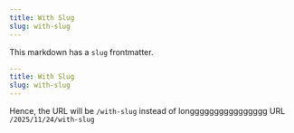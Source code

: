 ```yaml
---
title: With Slug
slug: with-slug
---
```


This markdown has a `slug` frontmatter.

```yaml
---
title: With Slug
slug: with-slug
---
```

Hence, the URL will be `/with-slug` instead of longggggggggggggggg URL `/2025/11/24/with-slug`
